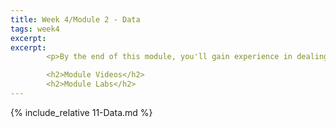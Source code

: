 ```yaml
---
title: Week 4/Module 2 - Data
tags: week4
excerpt: 
excerpt: 
        <p>By the end of this module, you'll gain experience in dealing with all the data that your applications will need to generate and consume.</p>

        <h2>Module Videos</h2>
        <h2>Module Labs</h2>
---  
```



{% include_relative 11-Data.md %}